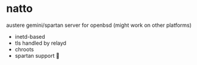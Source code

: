 # natto

austere gemini/spartan server for openbsd (might work on other platforms)

* inetd-based
* tls handled by relayd
* chroots
* spartan support 💪


